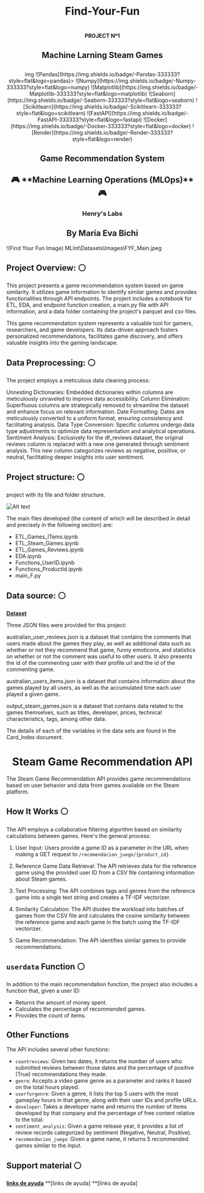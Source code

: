 
# <h1 align=center>  Find-Your-Fun <h1>
## <h4 align=center> **PROJECT Nº1**</h4>
### <h2 align=center> Machine Larning Steam Games <h2>
<p align="center"> img 
![Pandas](https://img.shields.io/badge/-Pandas-333333?style=flat&logo=pandas)>
![Numpy](https://img.shields.io/badge/-Numpy-333333?style=flat&logo=numpy)
![Matplotlib](https://img.shields.io/badge/-Matplotlib-333333?style=flat&logo=matplotlib)
![Seaborn](https://img.shields.io/badge/-Seaborn-333333?style=flat&logo=seaborn)
![Scikitlearn](https://img.shields.io/badge/-Scikitlearn-333333?style=flat&logo=scikitlearn)
![FastAPI](https://img.shields.io/badge/-FastAPI-333333?style=flat&logo=fastapi)
![Docker](https://img.shields.io/badge/-Docker-333333?style=flat&logo=docker)
![Render](https://img.shields.io/badge/-Render-333333?style=flat&logo=render)
</p>

<h2 align=center> Game Recommendation System</h2>
<h2 align=center>🎮 **Machine Learning Operations (MLOps)** 🎮</h2>
<h3 align=center> Henry's Labs</h3>
<h2 align=center> By Maria Eva Bichi</h2>

!(Find Your Fun Image) MLInt\Datasets\Images\FYF_Main.jpeg

## Project Overview:  :white_circle:

This project presents a game recommendation system based on game similarity. It utilizes game information to identify similar games and provides functionalities through API endpoints. The project includes a notebook for ETL, EDA, and endpoint function creation, a main.py file with API information, and a data folder containing the project's parquet and csv files.

This game recommendation system represents a valuable tool for gamers, researchers, and game developers. Its data-driven approach fosters personalized recommendations, facilitates game discovery, and offers valuable insights into the gaming landscape.

## Data Preprocessing: :white_circle:

The project employs a meticulous data cleaning process:

Unnesting Dictionaries: Embedded dictionaries within columns are meticulously unraveled to improve data accessibility.
Column Elimination: Superfluous columns are strategically removed to streamline the dataset and enhance focus on relevant information.
Date Formatting: Dates are meticulously converted to a uniform format, ensuring consistency and facilitating analysis.
Data Type Conversion: Specific columns undergo data type adjustments to optimize data representation and analytical operations.
Sentiment Analysis: Exclusively for the df_reviews dataset, the original reviews column is replaced with a new one generated through sentiment analysis. This new column categorizes reviews as negative, positive, or neutral, facilitating deeper insights into user sentiment.

## Project structure: :white_circle:

project with its file and folder structure.

![Alt text]()

The main files developed (the content of which will be described in detail and precisely in the following section) are:
- ETL_Games_ITems.ipynb
- ETL_Steam_Games.ipynb
- ETL_Games_Reviews.ipynb
- EDA.ipynb
- Functions_UserID.ipynb
- Functions_ProductId.ipynb
- main_F.py



## Data source: :white_circle:

**[Dataset](https://drive.google.com/drive/folders/1HqBG2-sUkz_R3h1dZU5F2uAzpRn7BSpj)**
<br/>

Three JSON files were provided for this project:

australian_user_reviews.json is a dataset that contains the comments that users made about the games they play, as well as additional data such as whether or not they recommend that game, funny emoticons, and statistics on whether or not the comment was useful to other users. It also presents the id of the commenting user with their profile url and the id of the commenting game.

australian_users_items.json is a dataset that contains information about the games played by all users, as well as the accumulated time each user played a given game.

output_steam_games.json is a dataset that contains data related to the games themselves, such as titles, developer, prices, technical characteristics, tags, among other data.

The details of each of the variables in the data sets are found in the Card_Index document.

## <h1 align=center> Steam Game Recommendation API</h1>

The Steam Game Recommendation API provides game recommendations based on user behavior and data from games available on the Steam platform.

## How It Works :white_circle:

The API employs a collaborative filtering algorithm based on similarity calculations between games. Here's the general process:

1. User Input: Users provide a game ID as a parameter in the URL when making a GET request to `/recomendacion_juego/{product_id}`.

2. Reference Game Data Retrieval: The API retrieves data for the reference game using the provided user ID from a CSV file containing information about Steam games.

3. Text Processing: The API combines tags and genres from the reference game into a single text string and creates a TF-IDF vectorizer.

4. Similarity Calculation: The API divides the workload into batches of games from the CSV file and calculates the cosine similarity between the reference game and each game in the batch using the TF-IDF vectorizer.

5. Game Recommendation: The API identifies similar games to provide recommendations.

## `userdata` Function :white_circle:

In addition to the main recommendation function, the project also includes a function that, given a user ID:

- Returns the amount of money spent.
- Calculates the percentage of recommended games.
- Provides the count of items.

## Other Functions

The API includes several other functions:

- `countreviews`: Given two dates, it returns the number of users who submitted reviews between those dates and the percentage of positive (True) recommendations they made.
- `genre`: Accepts a video game genre as a parameter and ranks it based on the total hours played.
- `userforgenre`: Given a genre, it lists the top 5 users with the most gameplay hours in that genre, along with their user IDs and profile URLs.
- `developer`: Takes a developer name and returns the number of items developed by that company and the percentage of free content relative to the total.
- `sentiment_analysis`: Given a game release year, it provides a list of review records categorized by sentiment (Negative, Neutral, Positive).
- `recomendacion_juego`: Given a game name, it returns 5 recommended games similar to the input.

## Support material :white_circle:

**[links de ayuda](https://raw.githubusercontent.com/pjr95/PI_ML_OPS/main/Material%20de%20apoyo.md)**
**[links de ayuda]
**[links de ayuda]
<br/>